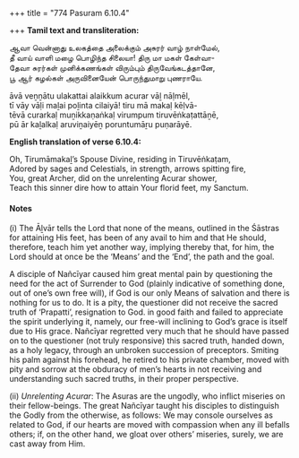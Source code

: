 +++
title = "774 Pasuram 6.10.4"

+++
**Tamil text and transliteration:**

ஆவா வென்னாது உலகத்தை அலைக்கும் அசுரர் வாழ் நாள்மேல்,  
தீ வாய் வாளி மழை பொழிந்த சிலையா! திரு மா மகள் கேள்வா-  
தேவா சுரர்கள் முனிக்கணங்கள் விரும்பும் திருவேங்கடத்தானே,  
பூ ஆர் கழல்கள் அருவினையேன் பொருந்துமாறு புணராயே.

āvā veṉṉātu ulakattai alaikkum acurar vāḻ nāḷmēl,  
tī vāy vāḷi maḻai poḻinta cilaiyā! tiru mā makaḷ kēḷvā-  
tēvā curarkaḷ muṉikkaṇaṅkaḷ virumpum tiruvēṅkaṭattāṉē,  
pū ār kaḻalkaḷ aruviṉaiyēṉ poruntumāṟu puṇarāyē.

**English translation of verse 6.10.4:**

Oh, Tirumāmakaḻ’s Spouse Divine, residing in Tiruvēṅkaṭam,  
Adored by sages and Celestials, in strength, arrows spitting fire,  
You, great Archer, did on the unrelenting Acurar shower,  
Teach this sinner dire how to attain Your florid feet, my Sanctum.

#### Notes

\(i\) The Āḻvār tells the Lord that none of the means, outlined in the Śāstras for attaining His feet, has been of any avail to him and that He should, therefore, teach him yet another way, implying thereby that, for him, the Lord should at once be the ‘Means’ and the ‘End’, the path and the goal.

A disciple of Nañcīyar caused him great mental pain by questioning the need for the act of Surrender to God (plainly indicative of something done, out of one’s own free will), if God is our only Means of salvation and there is nothing for us to do. It is a pity, the questioner did not receive the sacred truth of ‘Prapatti’, resignation to God. in good faith and failed to appreciate the spirit underlying it, namely, our free-will inclining to God’s grace is itself due to His grace. Nañcīyar regretted very much that he should have passed on to the questioner (not truly responsive) this sacred truth, handed down, as a holy legacy, through an unbroken succession of preceptors. Smiting his palm against his forehead, he retired to his private chamber, moved with pity and sorrow at the obduracy of men’s hearts in not receiving and understanding such sacred truths, in their proper perspective.

\(ii\) *Unrelenting Acurar*: The Asuras are the ungodly, who inflict miseries on their fellow-beings. The great Nañcīyar taught his disciples to distinguish the Godly from the otherwise, as follows: We may console ourselves as related to God, if our hearts are moved with compassion when any ill befalls others; if, on the other hand, we gloat over others’ miseries, surely, we are cast away from Him.


